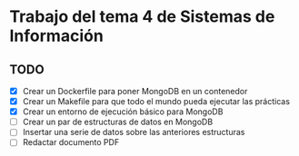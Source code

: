 # Trabajo del tema 4 de Sistemas de Información

## TODO

* [x] Crear un Dockerfile para poner MongoDB en un contenedor
* [x] Crear un Makefile para que todo el mundo pueda ejecutar las prácticas
* [x] Crear un entorno de ejecución básico para MongoDB
* [ ] Crear un par de estructuras de datos en MongoDB
* [ ] Insertar una serie de datos sobre las anteriores estructuras
* [ ] Redactar documento PDF
